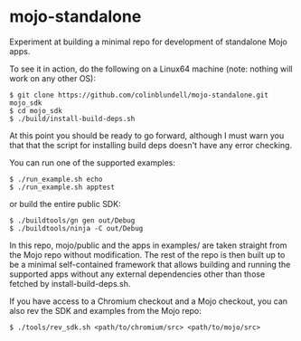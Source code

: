 mojo-standalone
===============

Experiment at building a minimal repo for development of standalone Mojo apps.

To see it in action, do the following on a Linux64 machine (note: nothing will work on any other OS):

```
$ git clone https://github.com/colinblundell/mojo-standalone.git mojo_sdk
$ cd mojo_sdk
$ ./build/install-build-deps.sh
```

At this point you should be ready to go forward, although I must warn you that that the script for installing build deps doesn't have any error checking.

You can run one of the supported examples:

```
$ ./run_example.sh echo
$ ./run_example.sh apptest
```

or build the entire public SDK:

```
$ ./buildtools/gn gen out/Debug
$ ./buildtools/ninja -C out/Debug
```
In this repo, mojo/public and the apps in examples/ are taken straight from the Mojo repo without modification. The rest of the repo is then built up to be a minimal self-contained framework that allows building and running the supported apps without any external dependencies other than those fetched by install-build-deps.sh.

If you have access to a Chromium checkout and a Mojo checkout, you can also rev the SDK and examples from the Mojo repo:

```
$ ./tools/rev_sdk.sh <path/to/chromium/src> <path/to/mojo/src>
```

